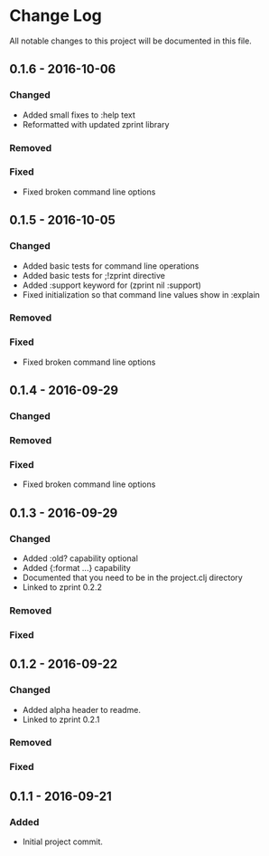 # Change Log
All notable changes to this project will be documented in this file. 

## 0.1.6 - 2016-10-06
### Changed

* Added small fixes to :help text
* Reformatted with updated zprint library

### Removed

### Fixed

* Fixed broken command line options

## 0.1.5 - 2016-10-05
### Changed

* Added basic tests for command line operations
* Added basic tests for ;!zprint directive
* Added :support keyword for (zprint nil :support)
* Fixed initialization so that command line values show in :explain

### Removed

### Fixed

* Fixed broken command line options

## 0.1.4 - 2016-09-29
### Changed

### Removed

### Fixed

* Fixed broken command line options

## 0.1.3 - 2016-09-29
### Changed

* Added :old? capability optional
* Added {:format ...} capability
* Documented that you need to be in the project.clj directory
* Linked to zprint 0.2.2

### Removed

### Fixed

## 0.1.2 - 2016-09-22
### Changed

* Added alpha header to readme.
* Linked to zprint 0.2.1

### Removed

### Fixed

## 0.1.1 - 2016-09-21
### Added
- Initial project commit.

